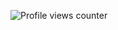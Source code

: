 ![Profile views counter](https://komarev.com/ghpvc/?username=SaoasBlubb&style=for-the-badge&color=red)
